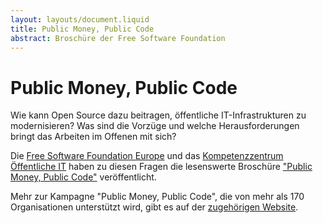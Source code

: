 ```yaml
---
layout: layouts/document.liquid
title: Public Money, Public Code
abstract: Broschüre der Free Software Foundation
---
```


# Public Money, Public Code

Wie kann Open Source dazu beitragen, öffentliche IT-Infrastrukturen zu modernisieren? Was sind die Vorzüge und welche Herausforderungen bringt das Arbeiten im Offenen mit sich?

Die <a href="https://fsfe.org/index.de.html" target="_blank" rel="noopener noreferrer">Free Software Foundation Europe</a> und das <a href="https://www.oeffentliche-it.de/" target="_blank" rel="noopener noreferrer">Kompetenzzentrum Öffentliche IT</a> haben zu diesen Fragen die lesenswerte Broschüre <a href="https://download.fsfe.org/campaigns/pmpc/PMPC-Modernising-with-Free-Software.de.pdf" target="_blank" rel="noopener noreferrer">"Public Money, Public Code"</a> veröffentlicht.

Mehr zur Kampagne "Public Money, Public Code", die von mehr als 170 Organisationen unterstützt wird, gibt es auf der <a href="https://publiccode.eu/de/" target="_blank" rel="noopener noreferrer">zugehörigen Website</a>.
